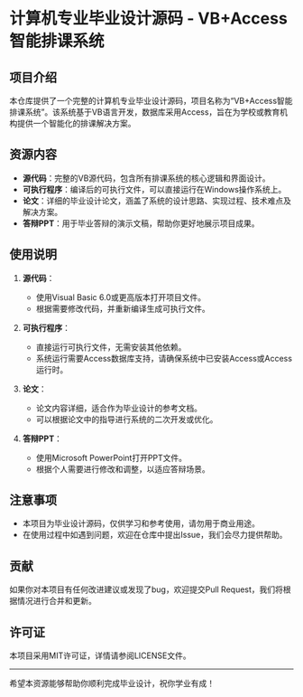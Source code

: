 # 计算机专业毕业设计源码 - VB+Access智能排课系统

## 项目介绍

本仓库提供了一个完整的计算机专业毕业设计源码，项目名称为“VB+Access智能排课系统”。该系统基于VB语言开发，数据库采用Access，旨在为学校或教育机构提供一个智能化的排课解决方案。

## 资源内容

- **源代码**：完整的VB源代码，包含所有排课系统的核心逻辑和界面设计。
- **可执行程序**：编译后的可执行文件，可以直接运行在Windows操作系统上。
- **论文**：详细的毕业设计论文，涵盖了系统的设计思路、实现过程、技术难点及解决方案。
- **答辩PPT**：用于毕业答辩的演示文稿，帮助你更好地展示项目成果。

## 使用说明

1. **源代码**：
   - 使用Visual Basic 6.0或更高版本打开项目文件。
   - 根据需要修改代码，并重新编译生成可执行文件。

2. **可执行程序**：
   - 直接运行可执行文件，无需安装其他依赖。
   - 系统运行需要Access数据库支持，请确保系统中已安装Access或Access运行时。

3. **论文**：
   - 论文内容详细，适合作为毕业设计的参考文档。
   - 可以根据论文中的指导进行系统的二次开发或优化。

4. **答辩PPT**：
   - 使用Microsoft PowerPoint打开PPT文件。
   - 根据个人需要进行修改和调整，以适应答辩场景。

## 注意事项

- 本项目为毕业设计源码，仅供学习和参考使用，请勿用于商业用途。
- 在使用过程中如遇到问题，欢迎在仓库中提出Issue，我们会尽力提供帮助。

## 贡献

如果你对本项目有任何改进建议或发现了bug，欢迎提交Pull Request，我们将根据情况进行合并和更新。

## 许可证

本项目采用MIT许可证，详情请参阅LICENSE文件。

---

希望本资源能够帮助你顺利完成毕业设计，祝你学业有成！